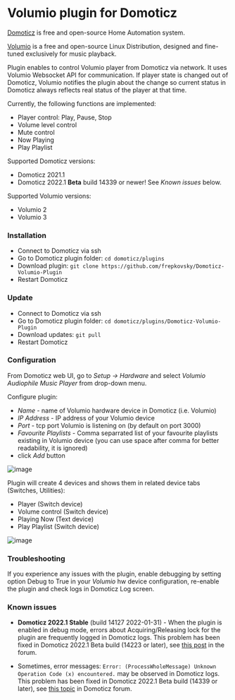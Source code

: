 # Volumio plugin for Domoticz

[Domoticz](https://www.domoticz.com) is free and open-source Home Automation system.

[Volumio](https://volumio.com) is a free and open-source Linux Distribution, designed and fine-tuned exclusively for music playback.

Plugin enables to control Volumio player from Domoticz via network. It uses Volumio Websocket API for communication. If player state is changed out of Domoticz, Volumio notifies the plugin about the change so current status in Domoticz always reflects real status of the player at that time.  

Currently, the following functions are implemented:
- Player control: Play, Pause, Stop
- Volume level control
- Mute control
- Now Playing
- Play Playlist

Supported Domoticz versions:
- Domoticz 2021.1
- Domoticz 2022.1 **Beta** build 14339 or newer! See _Known issues_ below.

Supported Volumio versions:
- Volumio 2
- Volumio 3

### Installation

- Connect to Domoticz via ssh 
- Go to Domoticz plugin folder: `cd domoticz/plugins`
- Download plugin: 
`git clone https://github.com/frepkovsky/Domoticz-Volumio-Plugin`
- Restart Domoticz

### Update

- Connect to Domoticz via ssh
- Go to Domoticz plugin folder: `cd domoticz/plugins/Domoticz-Volumio-Plugin`
- Download updates: `git pull`
- Restart Domoticz

### Configuration

From Domoticz web UI, go to _Setup -> Hardware_ and select _Volumio Audiophile Music Player_ from drop-down menu.

Configure plugin:

- _Name_ - name of Volumio hardware device in Domoticz (i.e. Volumio)
- _IP Address_ - IP address of your Volumio device
- _Port_ - tcp port Volumio is listening on (by default on port 3000)
- _Favourite Playlists_ - Comma separrated list of your favourite playlists existing in Volumio device (you can use space after comma for better readability, it is ignored)
- click _Add_ button

![image](https://user-images.githubusercontent.com/51033177/156994675-d5a94703-c397-42c7-8075-9dd1818e5866.png)

Plugin will create 4 devices and shows them in related device tabs (Switches, Utilities):

- Player (Switch device)
- Volume control (Switch device)
- Playing Now (Text device)
- Play Playlist (Switch device)

![image](https://user-images.githubusercontent.com/51033177/156995214-520f192f-b294-46e6-9bd5-108491ce26e6.png)

### Troubleshooting

If you experience any issues with the plugin, enable debugging by setting option Debug to True in your _Volumio_ hw device configuration, re-enable the plugin and check logs in Domoticz Log screen.


### Known issues

- **Domoticz 2022.1 Stable** (build 14127 2022-01-31) - When the plugin is enabled in debug mode, errors about Acquiring/Releasing lock for the plugin are frequently logged in Domoticz logs. This problem has been fixed in Domoticz 2022.1 Beta build (14223 or later), see [this post](https://www.domoticz.com/forum/viewtopic.php?t=38086) in the forum.

- Sometimes, error messages: `Error: (ProcessWholeMessage) Unknown Operation Code (x) encountered.` may be observed in Domoticz logs. This problem has been fixed in  Domoticz 2022.1 Beta build (14339 or later), see [this topic](https://www.domoticz.com/forum/viewtopic.php?t=38358&sid=3de2216d05f7cac1d2362e64222e3a38&start=20) in Domoticz forum.
